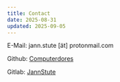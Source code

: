 ```yaml
---
title: Contact
date: 2025-08-31
updated: 2025-09-05
---
```


E-Mail: jann.stute [ät] protonmail.com

Github: [Computerdores](https://github.com/Computerdores)

Gitlab: [JannStute](https://gitlab.com/JannStute)
